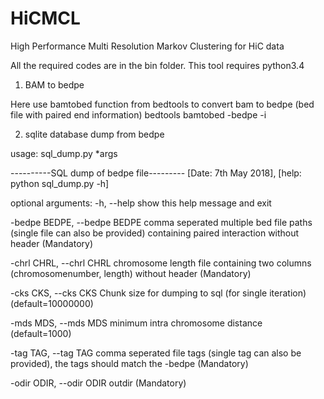 # HiCMCL
High Performance Multi Resolution Markov Clustering for HiC data

All the required codes are in the bin folder. This tool requires python3.4 

1) BAM to bedpe

Here use bamtobed function from bedtools to convert bam to bedpe (bed file with paired end information)
bedtools bamtobed -bedpe -i <BAM>
  
2) sqlite database dump from bedpe

usage: sql_dump.py *args

----------SQL dump of bedpe file--------- [Date: 7th May 2018], [help: python sql_dump.py -h]

optional arguments:
  -h, --help            show this help message and exit
  
  -bedpe BEDPE, --bedpe BEDPE
                        comma seperated multiple bed file paths (single file can also be provided) containing paired interaction without header (Mandatory)
 
  -chrl CHRL, --chrl CHRL
                        chromosome length file containing two columns (chromosomenumber, length) without header (Mandatory)
 
  -cks CKS, --cks CKS   Chunk size for dumping to sql (for single iteration) (default=10000000)
  
  -mds MDS, --mds MDS   minimum intra chromosome distance (default=1000)
  
  -tag TAG, --tag TAG   comma seperated file tags (single tag can also be provided), the tags should match the -bedpe (Mandatory)
  
  -odir ODIR, --odir ODIR
                        outdir (Mandatory)
